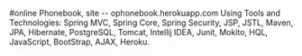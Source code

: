 #online Phonebook, site -- ophonebook.herokuapp.com
Using Tools and Technologies: Spring MVC, Spring Core, Spring Security, JSP, JSTL, Maven, JPA, Hibernate, PostgreSQL, Tomcat, Intellij IDEA, Junit, Mokito, HQL, JavaScript, BootStrap, AJAX, Heroku.
